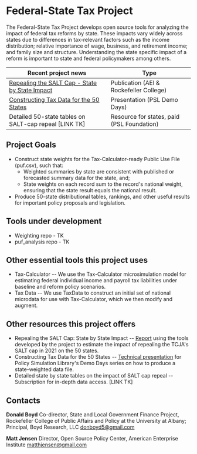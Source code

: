 # Federal-State Tax Project

The Federal-State Tax Project develops open source tools for analyzing the impact of federal tax reforms by state. These impacts vary widely across states due to differences in tax-relevant factors such as the income distribution; relative importance of wage, business, and retirement income; and family size and structure. Understanding the state specific impact of a reform is important to state and federal policymakers among others. 


|Recent project news | Type |
| ------ | ------ |
| [Repealing the SALT Cap - State by State Impact](https://www.aei.org/research-products/report/repealing-the-salt-cap-state-by-state-impact/) | Publication (AEI & Rockefeller College)  |
| [Constructing Tax Data for the 50 States](https://blog.pslmodels.org/demo-day-14-constructing-tax-data-for-the-50-states) | Presentation (PSL Demo Days)  |
| Detailed 50-state tables on SALT-cap repeal [LINK TK]  | Resource for states, paid (PSL Foundation) |

## Project Goals
- Construct state weights for the Tax-Calculator-ready Public Use File (puf.csv), such that: 
    - Weighted summaries by state are consistent with published or forecasted summary data for the state, and; 
    - State weights on each record sum to the record's national weight, ensuring that the state result equals the national result. 
- Produce 50-state distributional tables, rankings, and other useful results for important policy  proposals and legislation. 

## Tools under development
- Weighting repo - TK
- puf_analysis repo -  TK

## Other essential tools this project uses
- Tax-Calculator -- We use the Tax-Calculator microsimulation model for estimating federal individual income and payroll tax liabilities under baseline and reform policy scenarios.
- Tax Data -- We use TaxData to construct an initial set of national microdata for use with Tax-Calculator, which we then modify and augment.

## Other resources this project offers
- Repealing the SALT Cap: State by State Impact -- [Report](https://www.aei.org/research-products/report/repealing-the-salt-cap-state-by-state-impact/) using the tools developed by the project to estimate the impact of repealing the TCJA's SALT cap in 2021 on the 50 states.
- Constructing Tax Data for the 50 States -- [Technical presentation](https://blog.pslmodels.org/demo-day-14-constructing-tax-data-for-the-50-states) for Policy Simulation Library's Demo Days series on how to produce a state-weighted data file. 
- Detailed state by state tables on the impact of SALT cap repeal -- Subscription for in-depth data access. [LINK TK]


## Contacts
**Donald Boyd**
Co-director, State and Local Government Finance Project, Rockefeller College of Public Affairs and Policy at the University at Albany;
Principal, Boyd Research, LLC
donboyd5@gmail.com  

**Matt Jensen**
Director, Open Source Policy Center, American Enterprise Institute
matthjensen@gmail.com
